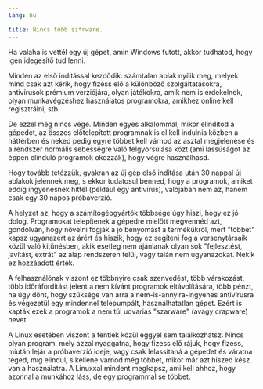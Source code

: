 ```yaml
---
lang: hu

title: Nincs több sz*rware.
---
```


Ha valaha is vettél egy új gépet, amin Windows futott, akkor tudhatod, hogy igen idegesítő tud lenni.

Minden az első indítással kezdődik: számtalan ablak nyílik meg, melyek mind csak azt kérik, hogy fizess elő a különböző szolgáltatásokra, antivírusok prémium verziójára, olyan játékokra, amik nem is érdekelnek, olyan munkavégzéshez használatos programokra, amikhez online kell regisztrálni, stb.

De ezzel még nincs vége. Minden egyes alkalommal, mikor elindítod a gépedet, az összes előtelepített programnak is el kell indulnia közben a háttérben és neked pedig egyre többet kell várnod az asztal megjelenése és a rendszer normális sebességre való felgyorsulása közt (ami lassúságot az éppen elinduló programok okozzák), hogy végre használhasd.

Hogy tovább tetézzük, gyakran az új gép első indítása után 30 nappal új ablakok jelennek meg, s ekkor tudatosul benned, hogy a programok, amiket eddig ingyenesnek hittél (például egy antivírus), valójában nem az, hanem csak egy 30 napos próbaverzió.

A helyzet az, hogy a számítógépgyártók többsége úgy hiszi, hogy ez jó dolog. Programokat telepítenek a gépedre mielőtt megvennéd azt, gondolván, hogy növelni fogják a jó benyomást a termékükről, mert "többet" kapsz ugyanazért az árért és hiszik, hogy ez segíteni fog a versenytársaik közül való kitűnésben, akik esetleg nem ajánlanak olyan sok "fejlesztést, javítást, extrát" az alap rendszeren felül, vagy talán nem ugyanazokat. Nekik ez hozzáadott érték.

A felhasználónak viszont ez többnyire csak szenvedést, több várakozást, több időráfordítást jelent a nem kívánt programok eltávolítására, több pénzt, ha úgy dönt, hogy szüksége van arra a nem-is-annyira-ingyenes antivírusra és végezetül egy mindennel telepumpált, használhatatlan gépet. Ezért is kapták ezek a programok a nem túl udvarias "szarware" (avagy crapware) nevet.

A Linux esetében viszont a fentiek közül eggyel sem találkozhatsz. Nincs olyan program, mely azzal nyaggatna, hogy fizess elő rájuk, hogy fizess, miután lejár a próbaverzió ideje, vagy csak lelassítaná a gépedet és váratna téged, míg elindul, s kellene várnod még többet, mikor már azt hiszed kész van a használatra. A Linuxxal mindent megkapsz, ami kell ahhoz, hogy azonnal a munkához láss, de egy programmal se többet.




